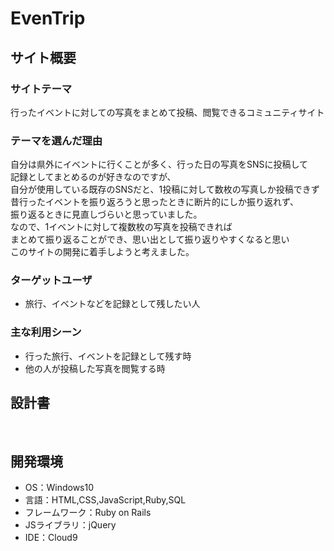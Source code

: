 
# EvenTrip
## サイト概要
### サイトテーマ
行ったイベントに対しての写真をまとめて投稿、閲覧できるコミュニティサイト
​
### テーマを選んだ理由
自分は県外にイベントに行くことが多く、行った日の写真をSNSに投稿して<br>
記録としてまとめるのが好きなのですが、<br>
自分が使用している既存のSNSだと、1投稿に対して数枚の写真しか投稿できず<br>
昔行ったイベントを振り返ろうと思ったときに断片的にしか振り返れず、<br>
振り返るときに見直しづらいと思っていました。<br>
なので、1イベントに対して複数枚の写真を投稿できれば<br>
まとめて振り返ることができ、思い出として振り返りやすくなると思い<br>
このサイトの開発に着手しようと考えました。
​
### ターゲットユーザ
* 旅行、イベントなどを記録として残したい人
​
### 主な利用シーン
* 行った旅行、イベントを記録として残す時
* 他の人が投稿した写真を閲覧する時
## 設計書
<!--テーマを設定・提出する時点では不要です-->
​
## 開発環境
- OS：Windows10
- 言語：HTML,CSS,JavaScript,Ruby,SQL
- フレームワーク：Ruby on Rails
- JSライブラリ：jQuery
- IDE：Cloud9